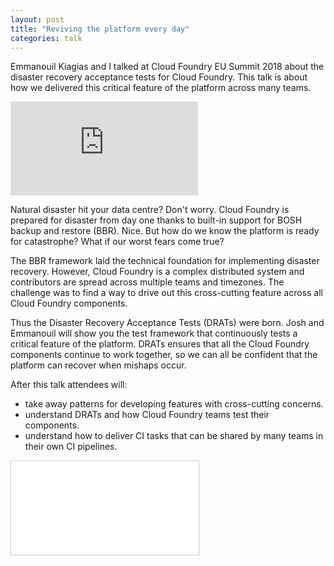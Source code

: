 ```yaml
---
layout: post
title: "Reviving the platform every day"
categories: talk
---
```

Emmanouil Kiagias and I talked at Cloud Foundry EU Summit 2018 about the disaster recovery acceptance tests for Cloud Foundry. This talk is about how we delivered this critical feature of the platform across many teams.
<div class="embed-container  ratio16x9  youtube">
  <iframe src="https://www.youtube.com/embed/8osX_c1XQyI" frameborder="0" allow="accelerometer; autoplay; encrypted-media; gyroscope; picture-in-picture" allowfullscreen></iframe>
</div>

Natural disaster hit your data centre? Don't worry. Cloud Foundry is prepared for disaster from day one thanks to built-in support for BOSH backup and restore (BBR). Nice. But how do we know the platform is ready for catastrophe? What if our worst fears come true?

The BBR framework laid the technical foundation for implementing disaster recovery. However, Cloud Foundry is a complex distributed system and contributors are spread across multiple teams and timezones. The challenge was to find a way to drive out this cross-cutting feature across all Cloud Foundry components.

Thus the Disaster Recovery Acceptance Tests (DRATs) were born. Josh and Emmanouil will show you the test framework that continuously tests a critical feature of the platform. DRATs ensures that all the Cloud Foundry components continue to work together, so we can all be confident that the platform can recover when mishaps occur.

After this talk attendees will:
* take away patterns for developing features with cross-cutting concerns.
* understand DRATs and how Cloud Foundry teams test their components.
* understand how to deliver CI tasks that can be shared by many teams in their own CI pipelines.

<div class="embed-container ratio16x9 slideshare">
  <iframe src="//www.slideshare.net/slideshow/embed_code/key/bOVYADQwwkds7Q" frameborder="0" marginwidth="0" marginheight="0" scrolling="no" style="border:1px solid #CCC; border-width:1px; margin-bottom:5px; max-width: 100%;" allowfullscreen> </iframe>
</div>
